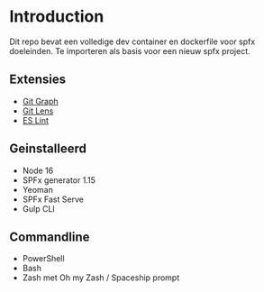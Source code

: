 # Introduction 
Dit repo bevat een volledige dev container en dockerfile voor spfx doeleinden. Te importeren als basis voor een nieuw spfx project.

## Extensies
- [Git Graph](https://marketplace.visualstudio.com/items?itemName=mhutchie.git-graph)
- [Git Lens](https://marketplace.visualstudio.com/items?itemName=eamodio.gitlens)
- [ES Lint](https://marketplace.visualstudio.com/items?itemName=dbaeumer.vscode-eslint)

## Geinstalleerd
- Node 16
- SPFx generator 1.15
- Yeoman
- SPFx Fast Serve
- Gulp CLI

## Commandline
- PowerShell
- Bash
- Zash met Oh my Zash / Spaceship prompt
